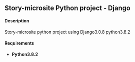 Story-microsite Python project - Django
---
#### Description
Story-microsite python project using Django3.0.8 python3.8.2
#### Requirements
* **Python3.8.2**
